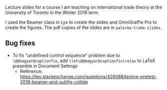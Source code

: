 Lecture slides for a course I am teaching on international trade theory at the University of Toronto in the Winter 2019 term.

I used the Beamer class in Lyx to create the slides and OmniGraffle Pro to create the figures. The pdf copies of the slides are in `palermo-trade-slides`. 

## Bug fixes
* To fix "undefined control sequence" problem due to `\@@magyar@captionfix`, add `\let\@@magyar@captionfix\relax` to LaTeX preamble in Document Settings
	- Reference: https://tex.stackexchange.com/questions/426088/texlive-pretest-2018-beamer-and-subfig-collide